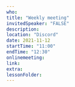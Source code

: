 ```yaml
---
who: 
title: "Weekly meeting"
invitedSpeaker: "FALSE"
description: 
location: "Discord"
date: 2021-11-12
startTime: "11:00"
endTime: "12:30"
onlinemeeting: 
link: 
extra: 
lessonFolder: 
---
```

